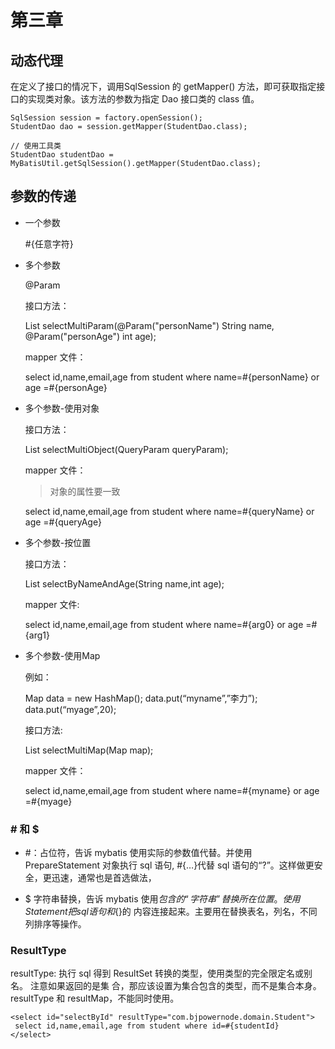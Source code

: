 # 第三章

## 动态代理

在定义了接口的情况下，调用SqlSession 的 getMapper() 方法，即可获取指定接口的实现类对象。该方法的参数为指定 Dao 接口类的 class 值。

```
SqlSession session = factory.openSession();
StudentDao dao = session.getMapper(StudentDao.class);

// 使用工具类
StudentDao studentDao = MyBatisUtil.getSqlSession().getMapper(StudentDao.class);
```



## 参数的传递

- 一个参数

  #{任意字符}

- 多个参数

  @Param

  接口方法：

  List selectMultiParam(@Param("personName") String name, @Param("personAge") int age); 

  mapper 文件：  

  select id,name,email,age from student where name=#{personName} or age =#{personAge}

- 多个参数-使用对象

  接口方法： 

  List selectMultiObject(QueryParam queryParam); 

  mapper 文件：  

  > 对象的属性要一致

  select id,name,email,age from student where name=#{queryName} or age =#{queryAge}

- 多个参数-按位置

  接口方法： 

  List selectByNameAndAge(String name,int age); 

  mapper 文件:

  select id,name,email,age from student where name=#{arg0} or age =#{arg1}

- 多个参数-使用Map

  例如：

  Map data = new HashMap(); data.put(“myname”,”李力”); data.put(“myage”,20); 

  接口方法:

  List selectMultiMap(Map map);

  mapper 文件：

  select id,name,email,age from student where name=#{myname} or age =#{myage}



### # 和 $

- #：占位符，告诉 mybatis 使用实际的参数值代替。并使用 PrepareStatement 对象执行 sql 语句, #{…}代替 sql 语句的“?”。这样做更安全，更迅速，通常也是首选做法，

- $ 字符串替换，告诉 mybatis 使用$包含的“字符串”替换所在位置。使用 Statement 把 sql 语句和${}的 内容连接起来。主要用在替换表名，列名，不同列排序等操作。



### ResultType

resultType: 执行 sql 得到 ResultSet 转换的类型，使用类型的完全限定名或别名。 注意如果返回的是集 合，那应该设置为集合包含的类型，而不是集合本身。resultType 和 resultMap，不能同时使用。

```
<select id="selectById" resultType="com.bjpowernode.domain.Student">
 select id,name,email,age from student where id=#{studentId}
</select>
```

